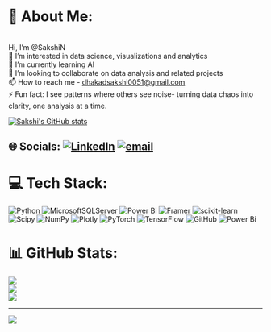 # 💫 About Me:
<br> Hi, I’m @SakshiN<br>👀 I’m interested in data science, visualizations and analytics<br>🌱 I’m currently learning AI<br>💞️ I’m looking to collaborate on data analysis and related projects<br>📫 How to reach me - dhakadsakshi0051@gmail.com<br>⚡ Fun fact: I see patterns where others see noise- turning data chaos into clarity, one analysis at a time.<br>



<!--- GitHub Stats from [![Anurag's GitHub stats](https://github-readme-stats.vercel.app/api?username=anuraghazra)](https://github.com/anuraghazra/github-readme-stats)

SakshiNarwadiya/SakshiNarwadiya is a ✨ special ✨ repository because its `README.md` (this file) appears on your GitHub profile.
You can click the Preview link to take a look at your changes.
--->
[![Sakshi's GitHub stats](https://github-readme-stats.vercel.app/api?username=SakshiN02)](https://github.com/anuraghazra/github-readme-stats)

## 🌐 Socials: [![LinkedIn](https://img.shields.io/badge/LinkedIn-%230077B5.svg?logo=linkedin&logoColor=white)](https://linkedin.com/in/https://www.linkedin.com/in/sakshi-narwadiya-424976318/)  [![email](https://img.shields.io/badge/Email-D14836?logo=gmail&logoColor=white)](mailto:dhakadsakshi0051@gmail.com) 

# 💻 Tech Stack:
![Python](https://img.shields.io/badge/python-3670A0?style=for-the-badge&logo=python&logoColor=ffdd54) ![MicrosoftSQLServer](https://img.shields.io/badge/Microsoft%20SQL%20Server-CC2927?style=for-the-badge&logo=microsoft%20sql%20server&logoColor=white) ![Power Bi](https://img.shields.io/badge/power_bi-F2C811?style=for-the-badge&logo=powerbi&logoColor=black) ![Framer](https://img.shields.io/badge/Framer-black?style=for-the-badge&logo=framer&logoColor=blue) ![scikit-learn](https://img.shields.io/badge/scikit--learn-%23F7931E.svg?style=for-the-badge&logo=scikit-learn&logoColor=white) ![Scipy](https://img.shields.io/badge/SciPy-%230C55A5.svg?style=for-the-badge&logo=scipy&logoColor=%white) ![NumPy](https://img.shields.io/badge/numpy-%23013243.svg?style=for-the-badge&logo=numpy&logoColor=white) ![Plotly](https://img.shields.io/badge/Plotly-%233F4F75.svg?style=for-the-badge&logo=plotly&logoColor=white) ![PyTorch](https://img.shields.io/badge/PyTorch-%23EE4C2C.svg?style=for-the-badge&logo=PyTorch&logoColor=white) ![TensorFlow](https://img.shields.io/badge/TensorFlow-%23FF6F00.svg?style=for-the-badge&logo=TensorFlow&logoColor=white) ![GitHub](https://img.shields.io/badge/github-%23121011.svg?style=for-the-badge&logo=github&logoColor=white) ![Power Bi](https://img.shields.io/badge/power_bi-F2C811?style=for-the-badge&logo=powerbi&logoColor=black)
# 📊 GitHub Stats:
![](https://github-readme-stats.vercel.app/api?username=SakshiN02&theme=dark&hide_border=false&include_all_commits=false&count_private=false)<br/>
![](https://nirzak-streak-stats.vercel.app/?user=SakshiN02&theme=dark&hide_border=false)<br/>
![](https://github-readme-stats.vercel.app/api/top-langs/?username=SakshiN02&theme=dark&hide_border=false&include_all_commits=false&count_private=false&layout=compact)

---
[![](https://visitcount.itsvg.in/api?id=SakshiN02&icon=0&color=0)](https://visitcount.itsvg.in)

<!-- Proudly created with GPRM ( https://gprm.itsvg.in ) -->
